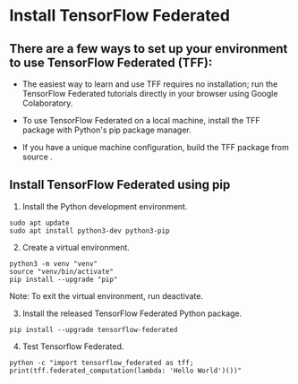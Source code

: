 # Install TensorFlow Federated

## There are a few ways to set up your environment to use TensorFlow Federated (TFF):

- The easiest way to learn and use TFF requires no installation; run the TensorFlow Federated tutorials directly in your browser using Google Colaboratory.

- To use TensorFlow Federated on a local machine, install the TFF package with Python's pip package manager.

- If you have a unique machine configuration, build the TFF package from source .

## Install TensorFlow Federated using pip

1. Install the Python development environment.

```
sudo apt update
sudo apt install python3-dev python3-pip
```

2. Create a virtual environment.

```
python3 -m venv "venv"
source "venv/bin/activate"
pip install --upgrade "pip"
```

Note: To exit the virtual environment, run deactivate.

3. Install the released TensorFlow Federated Python package.

```
pip install --upgrade tensorflow-federated
```

4. Test Tensorflow Federated.

```
python -c "import tensorflow_federated as tff; print(tff.federated_computation(lambda: 'Hello World')())"
```
